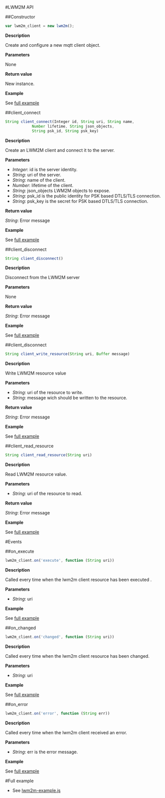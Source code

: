 #LWM2M API

##Constructor

```javascript
var lwm2m_client = new lwm2m();
```

**Description**

Create and configure a new mqtt client object.

**Parameters**

None

**Return value**

New instance.

**Example**

See [full example](#full-example)

##client_connect

```javascript
String client_connect(Integer id, String uri, String name,
			Number lifetime, String json_objects,
			String psk_id, String psk_key)
```

**Description**

Create an LWM2M client and connect it to the server.

**Parameters**

 - *Integer*: id is the server identity.
 - *String*: uri of the server.
 - *String*: name of the client.
 - *Number*: lifetime of the client.
 - *String*: json_objects LWM2M objects to expose.
 - *String*: psk_id is the public identity for PSK based DTLS/TLS connection.
 - *String*: psk_key is the secret for PSK based DTLS/TLS connection.

**Return value**

*String*: Error message

**Example**

See [full example](#full-example)

##client_disconnect

```javascript
String client_disconnect()
```

**Description**

Disconnect from the LWM2M server

**Parameters**

None

**Return value**

*String*: Error message

**Example**

See [full example](#full-example)

##client_disconnect

```javascript
String client_write_resource(String uri, Buffer message)
```

**Description**

Write LWM2M resource value

**Parameters**

 - *String*: uri of the resource to write.
 - *String*: message wich should be written to the resource.

**Return value**

*String*: Error message

**Example**

See [full example](#full-example)

##client_read_resource

```javascript
String client_read_resource(String uri)
```

**Description**

Read LWM2M resource value.

**Parameters**

 - *String*: uri of the resource to read.

**Return value**

*String*: Error message

**Example**

See [full example](#full-example)

#Events

##on_execute

```javascript
lwm2m_client.on('execute', function (String uri))
```

**Description**

Called every time when the lwm2m client resource has been executed .

**Parameters**

 - *String*: uri

**Example**

See [full example](#full-example)

##on_changed

```javascript
lwm2m_client.on('changed', function (String uri))
```

**Description**

Called every time when the lwm2m client resource has been changed.

**Parameters**

 - *String*: uri

**Example**

See [full example](#full-example)

##on_error

```javascript
lwm2m_client.on('error', function (String err))
```

**Description**

Called every time when the lwm2m client received an error.

**Parameters**

 - *String*: err is the error message.

**Example**

See [full example](#full-example)

#Full example

   * See [lwm2m-example.js](/examples/lwm2m-example.js)
